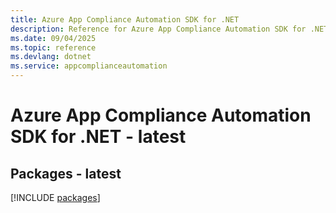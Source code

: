 ```yaml
---
title: Azure App Compliance Automation SDK for .NET
description: Reference for Azure App Compliance Automation SDK for .NET
ms.date: 09/04/2025
ms.topic: reference
ms.devlang: dotnet
ms.service: appcomplianceautomation
---
```

# Azure App Compliance Automation SDK for .NET - latest
## Packages - latest
[!INCLUDE [packages](app-compliance-automation-index.md)]